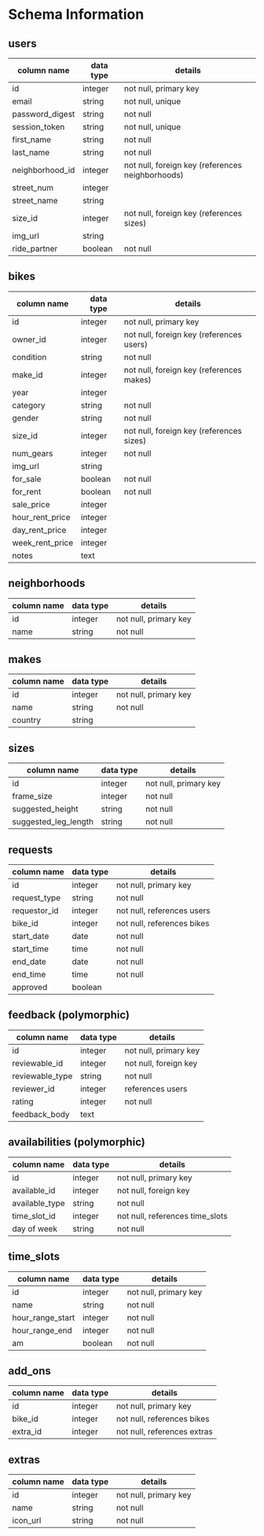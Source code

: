 # Schema Information

## users
column name     | data type | details
----------------|-----------|-----------------------
id              | integer   | not null, primary key
email           | string    | not null, unique
password_digest | string    | not null
session_token   | string    | not null, unique
first_name		| string	| not null
last_name		| string	| not null
neighborhood_id | integer	| not null, foreign key (references neighborhoods)
street_num		| integer	| 
street_name		| string	| 
size_id 		| integer	| not null, foreign key (references sizes)
img_url			| string	|
ride_partner	| boolean	| not null 

## bikes
column name 	| data type | details
----------------|-----------|-----------------------
id          	| integer   | not null, primary key
owner_id    	| integer   | not null, foreign key (references users)
condition   	| string    | not null
make_id			| integer	| not null, foreign key (references makes)
year			| integer	|
category		| string	| not null
gender			| string	| not null
size_id 		| integer	| not null, foreign key (references sizes)
num_gears		| integer	| not null
img_url			| string	| 
for_sale		| boolean	| not null
for_rent		| boolean	| not null
sale_price		| integer	|
hour_rent_price	| integer	|
day_rent_price	| integer	|
week_rent_price	| integer	|
notes			| text		|

## neighborhoods
column name | data type | details
------------|-----------|-----------------------
id          | integer   | not null, primary key
name       	| string    | not null

## makes
column name | data type | details
------------|-----------|-----------------------
id          | integer   | not null, primary key
name	  	| string	| not null
country     | string    |

## sizes
column name 		| data type | details
--------------------|-----------|-----------------------
id          		| integer   | not null, primary key
frame_size  		| integer   | not null
suggested_height    | string    | not null
suggested_leg_length| string	| not null

## requests
column name 		| data type | details
--------------------|-----------|-----------------------
id          		| integer   | not null, primary key
request_type  		| string	| not null
requestor_id	    | integer   | not null, references users
bike_id				| integer	| not null, references bikes
start_date			| date		| not null
start_time			| time		| not null
end_date			| date		| not null
end_time			| time		| not null
approved			| boolean	|


## feedback (polymorphic)
column name 		| data type | details
--------------------|-----------|-----------------------
id          		| integer   | not null, primary key
reviewable_id		| integer   | not null, foreign key 
reviewable_type		| string	| not null 
reviewer_id		    | integer   | references users
rating				| integer	| not null
feedback_body		| text		|


## availabilities (polymorphic)
column name 		| data type | details
--------------------|-----------|-----------------------
id          		| integer   | not null, primary key
available_id		| integer   | not null, foreign key 
available_type		| string	| not null 
time_slot_id	    | integer   | not null, references time_slots
day of week			| string	| not null

## time_slots
column name 		| data type | details
--------------------|-----------|-----------------------
id          		| integer   | not null, primary key
name				| string    | not null
hour_range_start	| integer	| not null 
hour_range_end	    | integer   | not null
am					| boolean	| not null

## add_ons
column name | data type | details
------------|-----------|-----------------------
id          | integer   | not null, primary key
bike_id	  	| integer	| not null, references bikes
extra_id    | integer   | not null, references extras

## extras
column name | data type | details
------------|-----------|-----------------------
id          | integer   | not null, primary key
name	  	| string	| not null
icon_url    | string    | not null





